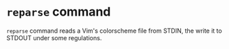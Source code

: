 # `reparse` command

`reparse` command reads a Vim's colorscheme file from STDIN,
the write it to STDOUT under some regulations.
